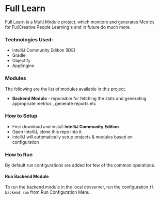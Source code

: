 # Full Learn
Full Learn is a Multi Module project, which monitors and generates Metrics for FullCreative People Learning's and in future do much more.

### Technologies Used:

- IntelliJ Community Edition (IDE)
- Gradle
- Objectify 
- AppEngine 

### Modules

The following are the list of modules available in this project.

- **Backend Module** - reponsible for fetching the stats and generating appropriate metrics , generate reports etc

### How to Setup

- First download and install **IntelliJ Community Edition**
- Open IntelliJ, clone this repo into it. 
- IntelliJ will automatically setup projects & modules based on configuration

### How to Run
By default run configurations are added for few of the common operations. 

#### Run Backend Module 
To run the backend module in the local devserver, run the configuration `fl backend run` from Run Configuration Menu.
